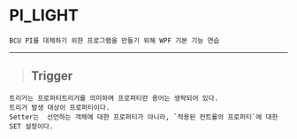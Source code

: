 # PI_LIGHT
    BCU PI를 대체하기 위한 프로그램을 만들기 위해 WPF 기본 기능 연습

* * *
>## Trigger
    트리거는 프로퍼티트리거를 의미하며 프로퍼티란 용어는 생략되어 있다.
	트리거 발생 대상이 프로퍼티이다.
	Setter는  선언하는 객체에 대한 프로퍼티가 아니라, `적용된 컨트롤의 프로퍼티`에 대한 SET 설정이다.
